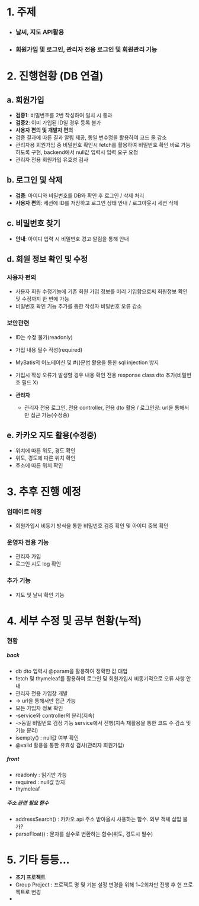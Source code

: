 # 1. 주제
- ### **날씨, 지도 API활용**
- ### **회원가입 및 로그인, 관리자 전용 로그인 및 회원관리 기능**

# 2. 진행현황 (DB 연결)
## a. 회원가입
- **검증1**: 비밀번호를 2번 작성하여 일치 시 통과
- **검증2**: 이미 가입된 ID일 경우 등록 불가
- **사용자 편의 및 개발자 편의**
- 검증 결과에 따른 결과 알림 제공, 동일 변수명을 활용하여 코드 줄 감소
- 관리자용 회원가입 중 비밀번호 확인시 fetch를 활용하여 비밀번호 확인 바로 가능하도록 구현, backend에서 null값 입력시 입력 요구 요청
- 관리자 전용 회원가입 유효성 검사

  
## b. 로그인 및 삭제
- **검증**: 아이디와 비밀번호를 DB와 확인 후 로그인 / 삭제 처리
- **사용자 편의**: 세션에 ID를 저장하고 로그인 상태 안내 / 로그아웃시 세션 삭제

## c. 비밀번호 찾기
- **안내**: 아이디 입력 시 비밀번호 경고 알림을 통해 안내

## d. 회원 정보 확인 및 수정
### **사용자 편의**
- 사용자 회원 수정기능에 기존 회원 가입 정보를 미리 기입함으로써 회원정보 확인 및 수정까지 한 번에 가능
- 비밀번호 확인 기능 추가를 통한 작성자 비밀번호 오류 감소
  
### **보안관련**
- ID는 수정 불가(readonly)
- 가입 내용 필수 작성(required)
- MyBatis의 어노테이션 및 #{}문법 활용을 통한 sql injection 방지
- 가입시 작성 오류가 발생할 경우 내용 확인 전용 response class dto 추가(비밀번호 필드 X)

- **관리자**
  
  - 관리자 전용 로그인, 전용 controller, 전용 dto 활용 / 로그인창: url을 통해서만 접근 가능(수정중)
 
 ## e. **카카오 지도 활용(수정중)**
 - 위치에 따른 위도, 경도 확인
 - 위도, 경도에 따른 위치 확인
 - 주소에 따른 위치 확인



# 3. 추후 진행 예정
### **업데이트 예정**
  - 회원가입시 비동기 방식을 통한 비밀번호 검증 확인 및 아이디 중복 확인
### **운영자 전용 기능**
  - 관리자 가입
  - 로그인 시도 log 확인
### **추가 기능**
  - 지도 및 날씨 확인 기능

 
# 4. 세부 수정 및 공부 현황(누적)
### **현황**
##### back
- db dto 입력시 @param을 활용하여 정확한 값 대입
- fetch 및 thymeleaf를 활용하여 로그인 및 회원가입시 비동기적으로 오류 사항 안내
- 관리자 전용 가입창 개발
- -> url을 통해서만 접근 가능
- 모든 가입자 정보 확인
- -service와 controller의 분리(지속)
- ->동일 비밀번호 검정 기능 service에서 진행(지속 재활용을 통한 코드 수 감소 및 기능 분리)
- isempty() : null값 여부 확인
- @valid 활용을 통한 유효성 검사(관리자 회원가입)

##### front
- readonly : 읽기만 가능
- required : null값 방지
- thymeleaf

##### 주소 관련 필요 함수
- addressSearch() : 카카오 api 주소 받아올시 사용하는 함수. 외부 객체 삽입 불가?
- parseFloat() : 문자를 실수로 변환하는 함수(위도, 경도시 필수)


# 5. 기타 등등...
- **초기 프로젝트**
- Group Project : 프로젝트 명 및 기본 설정 변경을 위해 1~2회차만 진행 후 현 프로젝트로 변경
- 
